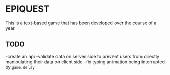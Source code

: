 EPIQUEST
=
This is a text-based game that has been developed over the course of a year.

TODO
-
-create an api
-validate data on server side to prevent users from directly manipulating their data on client side
-fix typing animation being interrupted by `game.delay`
